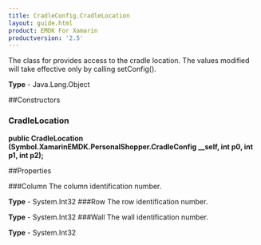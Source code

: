 ```yaml
---
title: CradleConfig.CradleLocation
layout: guide.html 
product: EMDK For Xamarin 
productversion: '2.5' 
---
```

The class for provides access to the cradle location. The values modified will take effective only by calling setConfig().

**Type** - Java.Lang.Object

##Constructors
### CradleLocation 
**public CradleLocation (Symbol.XamarinEMDK.PersonalShopper.CradleConfig __self, int p0, int p1, int p2);**

##Properties

###Column
The column identification number.

**Type** - System.Int32
###Row
The row identification number.

**Type** - System.Int32
###Wall
The wall identification number.

**Type** - System.Int32


